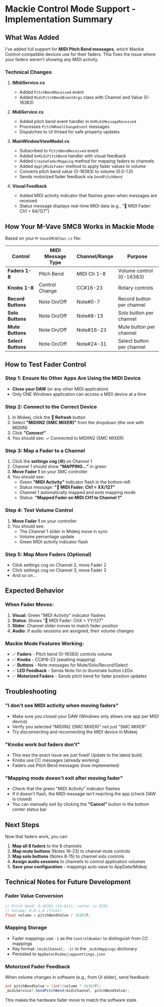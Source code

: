 # Mackie Control Mode Support - Implementation Summary

## What Was Added

I've added full support for **MIDI Pitch Bend messages**, which Mackie Control-compatible devices use for their faders. This fixes the issue where your faders weren't showing any MIDI activity.

### Technical Changes

1. **IMidiService.cs**
   - Added `PitchBendReceived` event
   - Added `MidiPitchBendEventArgs` class with Channel and Value (0-16383)

2. **MidiService.cs**
   - Added pitch bend event handler in `OnMidiMessageReceived`
   - Processes `PitchWheelChangeEvent` messages
   - Dispatches to UI thread for safe property updates

3. **MainWindowViewModel.cs**
   - Subscribed to `PitchBendReceived` event
   - Added `OnMidiPitchBend` handler with visual feedback
   - Added `CreateFaderMapping` method for mapping faders to channels
   - Added `ApplyMidiFader` method to apply fader values to volume
   - Converts pitch bend value (0-16383) to volume (0.0-1.0)
   - Sends motorized fader feedback via `SendPitchBend`

4. **Visual Feedback**
   - Added MIDI activity indicator that flashes green when messages are received
   - Status message displays real-time MIDI data (e.g., "🎵 MIDI Fader: Ch1 = 64/127")

## How Your M-Vave SMC8 Works in Mackie Mode

Based on your `M-VaveSMC8Chan.cs` file:

| Control | MIDI Message Type | Channel/Range | Purpose |
|---------|-------------------|---------------|---------|
| **Faders 1-8** | Pitch Bend | MIDI Ch 1-8 | Volume control (0-16383) |
| **Knobs 1-8** | Control Change | CC#16-23 | Rotary controls |
| **Record Buttons** | Note On/Off | Note#0-7 | Record button per channel |
| **Solo Buttons** | Note On/Off | Note#8-15 | Solo button per channel |
| **Mute Buttons** | Note On/Off | Note#16-23 | Mute button per channel |
| **Select Buttons** | Note On/Off | Note#24-31 | Select button per channel |

## How to Test Fader Control

### Step 1: Ensure No Other Apps Are Using the MIDI Device
- **Close your DAW** (or any other MIDI application)
- Only ONE Windows application can access a MIDI device at a time

### Step 2: Connect to the Correct Device
1. In Mideej, click the **🔄 Refresh** button
2. Select **"MIDIIN2 (SMC MIXER)"** from the dropdown (the one with MIDIIN)
3. Click **"Connect"**
4. You should see: ✓ Connected to MIDIIN2 (SMC MIXER)

### Step 3: Map a Fader to a Channel
1. Click the **settings cog (⚙)** on Channel 1
2. Channel 1 should show **"MAPPING..."** in green
3. **Move Fader 1** on your SMC controller
4. You should see:
   - Green **"MIDI Activity"** indicator flash in the bottom-left
   - Status message: **"🎵 MIDI Fader: Ch1 = XX/127"**
   - Channel 1 automatically mapped and exits mapping mode
   - Status: **"Mapped Fader on MIDI CH1 to Channel 1"**

### Step 4: Test Volume Control
1. **Move Fader 1** on your controller
2. You should see:
   - The Channel 1 slider in Mideej move in sync
   - Volume percentage update
   - Green MIDI activity indicator flash

### Step 5: Map More Faders (Optional)
- Click settings cog on Channel 2, move Fader 2
- Click settings cog on Channel 3, move Fader 3
- And so on...

## Expected Behavior

### When Fader Moves:
1. **Visual**: Green "MIDI Activity" indicator flashes
2. **Status**: Shows "🎵 MIDI Fader: ChX = YY/127"
3. **Slider**: Channel slider moves to match fader position
4. **Audio**: If audio sessions are assigned, their volume changes

### Mackie Mode Features Working:
- ✅ **Faders** - Pitch bend (0-16383) controls volume
- ✅ **Knobs** - CC#16-23 (awaiting mapping)
- ✅ **Buttons** - Note messages for Mute/Solo/Record/Select
- ✅ **LED Feedback** - Sends Note On to illuminate button LEDs
- ✅ **Motorized Faders** - Sends pitch bend for fader position updates

## Troubleshooting

### "I don't see MIDI activity when moving faders"
- Make sure you closed your DAW (Windows only allows one app per MIDI device)
- Verify you selected "MIDIIN2 (SMC MIXER)" not just "SMC MIXER"
- Try disconnecting and reconnecting the MIDI device in Mideej

### "Knobs work but faders don't"
- This was the exact issue we just fixed! Update to the latest build.
- Knobs use CC messages (already working)
- Faders use Pitch Bend messages (now implemented)

### "Mapping mode doesn't exit after moving fader"
- Check that the green "MIDI Activity" indicator flashes
- If it doesn't flash, the MIDI message isn't reaching the app (check DAW is closed)
- You can manually exit by clicking the **"Cancel"** button in the bottom center status bar

## Next Steps

Now that faders work, you can:

1. **Map all 8 faders** to the 8 channels
2. **Map mute buttons** (Notes 16-23) to channel mute controls
3. **Map solo buttons** (Notes 8-15) to channel solo controls
4. **Assign audio sessions** to channels to control application volumes
5. **Save your configuration** - mappings auto-save to AppData/Mideej

## Technical Notes for Future Development

### Fader Value Conversion
```csharp
// Pitch bend: 0-16383 (14-bit), center is 8192
// Volume: 0.0-1.0 (float)
float volume = pitchBendValue / 16383f;
```

### Mapping Storage
- Fader mappings use `-1` as the `ControlNumber` to distinguish from CC mappings
- Key format: `(midiChannel, -1)` in the `_midiMappings` dictionary
- Persisted to `AppData\Mideej\appsettings.json`

### Motorized Fader Feedback
When volume changes in software (e.g., from UI slider), send feedback:
```csharp
int pitchBendValue = (int)(volume * 16383f);
_midiService?.SendPitchBend(midiChannel, pitchBendValue);
```

This makes the hardware fader move to match the software state.
